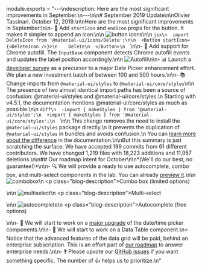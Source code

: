 module.exports = "---\ndescription: Here are the most significant improvements in September.\n---\n\n# September 2019 Update\n\nOlivier Tassinari. October 12, 2019.\n\nHere are the most significant improvements in September:\n\n- 💄 Add `startIcon` and `endIcon` props for the button. It makes it simpler to append an icon:\n\n  ![button icons](/static/blog/september-2019-update/button-icon.png)\n\n  ```jsx\n  import DeleteIcon from '@material-ui/icons/Delete';\n\n  <Button startIcon={<DeleteIcon />}>\n    Delete\n  </Button>\n  ```\n\n- 🔐 Add support for Chrome autofill. The `InputBase` component detects Chrome autofill events and updates the label position accordingly.\n\n  ![Autofill](/static/blog/september-2019-update/autofill.png)\n\n- 📊 Launch a [developer survey](https://www.surveymonkey.com/r/5XHDL76) as a precursor to a major Date Picker enhancement effort. We plan a new investment batch of between 100 and 500 hours.\n\n- 📚 Change imports from `@material-ui/styles` to `@material-ui/core/styles`\n\n  The presence of two almost identical import paths has been a source of confusion: @material-ui/styles and @material-ui/core/styles.\n  Starting with v4.5.1, the documentation mentions @material-ui/core/styles as much as possible.\n\n  ```diff\n  -import { makeStyles } from '@material-ui/styles';\n  +import { makeStyles } from '@material-ui/core/styles';\n  ```\n\n  This change removes the need to install the `@material-ui/styles` package directly.\n  It prevents the duplication of `@material-ui/styles` in bundles and avoids confusion.\n  You can [learn more about the difference](https://material-ui.com/styles/basics/#material-ui-core-styles-vs-material-ui-styles) in the documentation.\n\nBut this summary is just scratching the surface. We have accepted 199 commits from 61 different contributors. We have changed 1,219 files with 18,223 additions and 11,957 deletions.\n\n## Our roadmap intent for October\n\n*(We'll do our best, no guarantee!)*\n\n- 🔍 We will provide a ready to use autocomplete, combo box, and multi-select components in the lab. You can already [preview it](https://deploy-preview-17037--material-ui.netlify.com/components/autocomplete/).\n\n  ![combobox](/static/blog/september-2019-update/combobox.png)\n  <p class=\"blog-description\">Combo box (limited options)</p>\n\n  ![multiselect](/static/blog/september-2019-update/multiselect.png)\n  <p class=\"blog-description\">Multi-select</p>\n\n  ![autocomplete](/static/blog/september-2019-update/autocomplete.png)\n  <p class=\"blog-description\">Autocomplete (free options)</p>\n\n- 📅 We will start to work on a [major upgrade](https://github.com/Foso/material-ui-pickers/issues/1293) of the date/time picker components.\n\n- 🧮 We will start to work on a Data Table component.\n⭐️ Notice that the advanced features of the data grid will be paid, behind an enterprise subscription. This is an effort part of [our roadmap](/discover-more/roadmap/) to answer enterprise needs.\n\n- ❓ Please upvote our [GitHub issues](https://github.com/Foso/material-ui/issues) if you want something specific. The number of 👍 helps us to prioritize.\n"